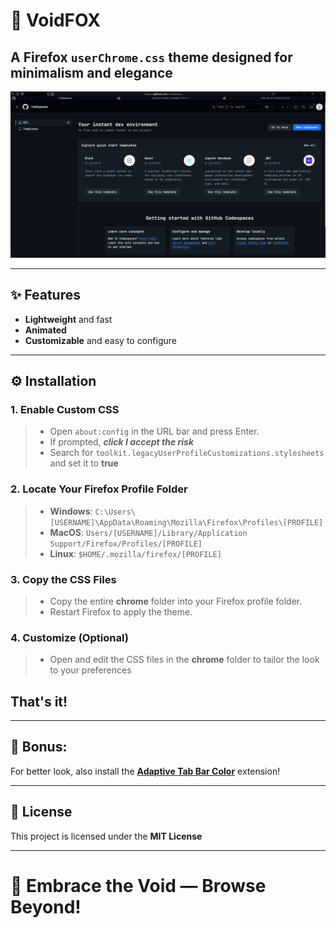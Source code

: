 # 🌌 **VoidFOX**

## A Firefox `userChrome.css` theme designed for minimalism and elegance

![Cool Screenshot](README-assets/preview.gif)

---

## ✨ **Features**

- **Lightweight** and fast
- **Animated**
- **Customizable** and easy to configure

---

## ⚙️ **Installation**

### 1. **Enable Custom CSS**

> - Open `about:config` in the URL bar and press Enter.
> - If prompted, **_click I accept the risk_**
> - Search for `toolkit.legacyUserProfileCustomizations.stylesheets` and set it to **true**

### 2. **Locate Your Firefox Profile Folder**

> - **Windows**: `C:\Users\[USERNAME]\AppData\Roaming\Mozilla\Firefox\Profiles\[PROFILE]`
> - **MacOS**: `Users/[USERNAME]/Library/Application Support/Firefox/Profiles/[PROFILE]`
> - **Linux**: `$HOME/.mozilla/firefox/[PROFILE]`

### 3. **Copy the CSS Files**

> - Copy the entire **chrome** folder into your Firefox profile folder.
> - Restart Firefox to apply the theme.

### 4. **Customize (Optional)**

> - Open and edit the CSS files in the **chrome** folder to tailor the look to your preferences

## That's it!

---

## 🌟 **Bonus:**

For better look, also install the **[Adaptive Tab Bar Color](https://addons.mozilla.org/en-US/firefox/addon/adaptive-tab-bar-color/)** extension!

---

## 📜 **License**

This project is licensed under the **MIT License**

---

# 🦊 **Embrace the Void — Browse Beyond!**
